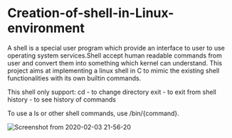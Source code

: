 # Creation-of-shell-in-Linux-environment
A shell is a special user program which provide an interface to user to use operating system services.Shell accept human readable commands from user and convert them into something which kernel can understand.  This project aims at implementing a linux shell in C to mimic the existing shell functionalities with its own builtin commands.

This shell only support:
cd - to change directory
exit - to exit from shell
history - to see history of commands

To use a ls or other shell commands, use /bin/{command}. 

![Screenshot from 2020-02-03 21-56-20](https://user-images.githubusercontent.com/37189363/73671086-57e52b80-46d0-11ea-81a3-757d20dd88f1.png)
